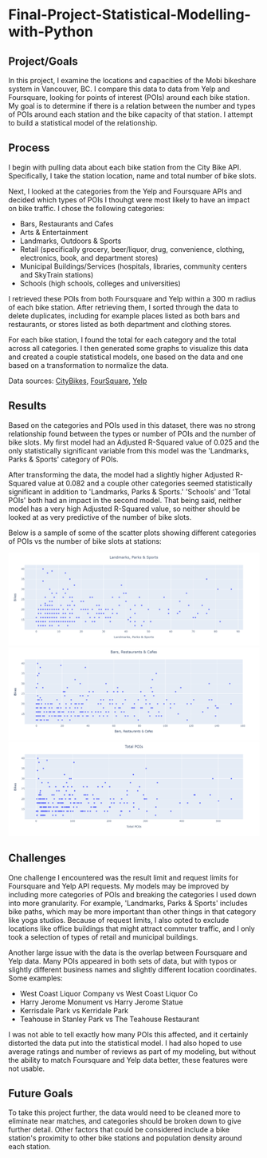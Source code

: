 # Final-Project-Statistical-Modelling-with-Python

## Project/Goals
In this project, I examine the locations and capacities of the Mobi bikeshare system in Vancouver, BC. I compare this data to data from Yelp and Foursquare, looking for points of interest (POIs) around each bike station. My goal is to determine if there is a relation between the number and types of POIs around each station and the bike capacity of that station. I attempt to build a statistical model of the relationship.

## Process
I begin with pulling data about each bike station from the City Bike API. Specifically, I take the station location, name and total number of bike slots.

Next, I looked at the categories from the Yelp and Foursquare APIs and decided which types of POIs I thouhgt were most likely to have an impact on bike traffic. I chose the following categories:
* Bars, Restaurants and Cafes
* Arts & Entertainment
* Landmarks, Outdoors & Sports
* Retail (specifically grocery, beer/liquor, drug, convenience, clothing, electronics, book, and department stores)
* Municipal Buildings/Services (hospitals, libraries, community centers and SkyTrain stations)
* Schools (high schools, colleges and universities)

I retrieved these POIs from both Foursquare and Yelp within a 300 m radius of each bike station. After retrieving them, I sorted through the data to delete duplicates, including for example places listed as both bars and restaurants, or stores listed as both department and clothing stores.

For each bike station, I found the total for each category and the total across all categories. I then generated some graphs to visualize this data and created a couple statistical models, one based on the data and one based on a transformation to normalize the data.

Data sources: [CityBikes](https://citybik.es/), [FourSquare](https://location.foursquare.com/developer/reference/places-api-overview), [Yelp](https://fusion.yelp.com/)

## Results
Based on the categories and POIs used in this dataset, there was no strong relationship found between the types or number of POIs and the number of bike slots. My first model had an Adjusted R-Squared value of 0.025 and the only statistically significant variable from this model was the 'Landmarks, Parks & Sports' category of POIs.

After transforming the data, the model had a slightly higher Adjusted R-Squared value at 0.082 and a couple other categories seemed statistically significant in addition to 'Landmarks, Parks & Sports.' 'Schools' and 'Total POIs' both had an impact in the second model. That being said, neither model has a very high Adjusted R-Squared value, so neither should be looked at as very predictive of the number of bike slots.

Below is a sample of some of the scatter plots showing different categories of POIs vs the number of bike slots at stations:

![Landmarks](images/Landmarks_Bikes_Scatter.png)
![Bars](images/Bars_Bikes_Scatter.png)
![POIs](images/POIs_Bikes_Scatter.png)


## Challenges 
One challenge I encountered was the result limit and request limits for Foursquare and Yelp API requests. My models may be improved by including more categories of POIs and breaking the categories I used down into more granularity. For example, 'Landmarks, Parks & Sports' includes bike paths, which may be more important than other things in that category like yoga studios. Because of request limits, I also opted to exclude locations like office buildings that might attract commuter traffic, and I only took a selection of types of retail and municipal buildings.

Another large issue with the data is the overlap between Foursquare and Yelp data. Many POIs appeared in both sets of data, but with typos or slightly different business names and slightly different location coordinates. Some examples:
* West Coast Liquor Company vs West Coast Liquor Co
* Harry Jerome Monument vs Harry Jerome Statue
* Kerrisdale Park vs Kerridale Park
* Teahouse in Stanley Park vs The Teahouse Restaurant

I was not able to tell exactly how many POIs this affected, and it certainly distorted the data put into the statistical model. I had also hoped to use average ratings and number of reviews as part of my modeling, but without the ability to match Foursquare and Yelp data better, these features were not usable.

## Future Goals
To take this project further, the data would need to be cleaned more to eliminate near matches, and categories should be broken down to give further detail. Other factors that could be considered include a bike station's proximity to other bike stations and population density around each station.

